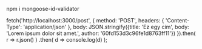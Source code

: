 npm i mongoose-id-validator


fetch('http://localhost:3000/post', {
    method: 'POST',
    headers: {
        'Content-Type': 'application/json'
    },
    body: JSON.stringify({title: 'Ez egy cím', body: 'Lorem ipsum dolor sit amet.', author: '60fd153d3c96fe1d8763ff11'})
}).then( r => r.json() )
.then( d => console.log(d) );